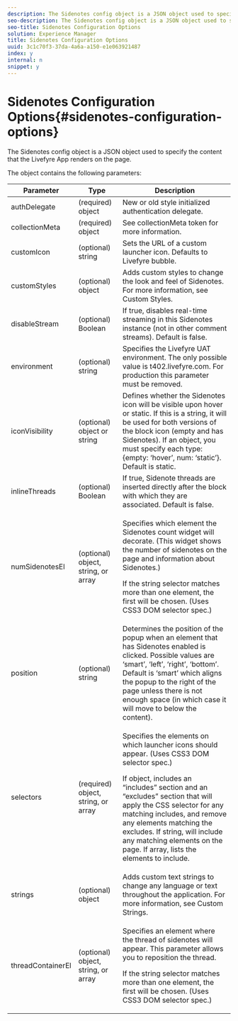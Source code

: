 ```yaml
---
description: The Sidenotes config object is a JSON object used to specify the content that the Livefyre App renders on the page.
seo-description: The Sidenotes config object is a JSON object used to specify the content that the Livefyre App renders on the page.
seo-title: Sidenotes Configuration Options
solution: Experience Manager
title: Sidenotes Configuration Options
uuid: 3c1c70f3-37da-4a6a-a150-e1e063921487
index: y
internal: n
snippet: y
---
```


# Sidenotes Configuration Options{#sidenotes-configuration-options}

The Sidenotes config object is a JSON object used to specify the content that the Livefyre App renders on the page.

The object contains the following parameters:

<table frame="all" rowsep="1" colsep="1" id="table_rfj_cmj_yy"> 
 <thead> 
  <tr> 
   <th class="entry"> Parameter</th> 
   <th class="entry"> Type</th> 
   <th class="entry"> Description</th> 
  </tr> 
 </thead>
 <tbody> 
  <tr> 
   <td> authDelegate</td> 
   <td> (required) object </td> 
   <td> New or old style initialized authentication delegate.</td> 
  </tr> 
  <tr> 
   <td> collectionMeta</td> 
   <td> (required) object</td> 
   <td> See collectionMeta token for more information.</td> 
  </tr> 
  <tr> 
   <td> customIcon</td> 
   <td> (optional) string </td> 
   <td> Sets the URL of a custom launcher icon. Defaults to Livefyre bubble.</td> 
  </tr> 
  <tr> 
   <td> customStyles</td> 
   <td> (optional) object </td> 
   <td> Adds custom styles to change the look and feel of Sidenotes. For more information, see Custom Styles.</td> 
  </tr> 
  <tr> 
   <td> disableStream</td> 
   <td> (optional) Boolean </td> 
   <td> If true, disables real-time streaming in this Sidenotes instance (not in other comment streams). Default is false.</td> 
  </tr> 
  <tr> 
   <td> environment</td> 
   <td> (optional) string </td> 
   <td> Specifies the Livefyre UAT environment. The only possible value is t402.livefyre.com. For production this parameter must be removed.</td> 
  </tr> 
  <tr> 
   <td> iconVisibility</td> 
   <td> (optional) object or string</td> 
   <td> Defines whether the Sidenotes icon will be visible upon hover or static. If this is a string, it will be used for both versions of the block icon (empty and has Sidenotes). If an object, you must specify each type: {empty: ‘hover’, num: ‘static’}. Default is static.</td> 
  </tr> 
  <tr> 
   <td> inlineThreads</td> 
   <td> (optional) Boolean</td> 
   <td> If true, Sidenote threads are inserted directly after the block with which they are associated. Default is false.</td> 
  </tr> 
  <tr> 
   <td> numSidenotesEl</td> 
   <td> (optional) object, string, or array </td> 
   <td> <p>Specifies which element the Sidenotes count widget will decorate. (This widget shows the number of sidenotes on the page and information about Sidenotes.)</p> <p>If the string selector matches more than one element, the first will be chosen. (Uses CSS3 DOM selector spec.)</p> </td> 
  </tr> 
  <tr> 
   <td> position</td> 
   <td> (optional) string</td> 
   <td> Determines the position of the popup when an element that has Sidenotes enabled is clicked. Possible values are ‘smart’, ‘left’, ‘right’, ‘bottom’. Default is ‘smart’ which aligns the popup to the right of the page unless there is not enough space (in which case it will move to below the content).</td> 
  </tr> 
  <tr> 
   <td> selectors</td> 
   <td> (required) object, string, or array </td> 
   <td> <p>Specifies the elements on which launcher icons should appear. (Uses CSS3 DOM selector spec.)</p> <p>If object, includes an “includes” section and an “excludes” section that will apply the CSS selector for any matching includes, and remove any elements matching the excludes. If string, will include any matching elements on the page. If array, lists the elements to include.</p> </td> 
  </tr> 
  <tr> 
   <td> strings</td> 
   <td> (optional) object</td> 
   <td> Adds custom text strings to change any language or text throughout the application. For more information, see Custom Strings.</td> 
  </tr> 
  <tr> 
   <td> threadContainerEl</td> 
   <td> (optional) object, string, or array</td> 
   <td> <p>Specifies an element where the thread of sidenotes will appear. This parameter allows you to reposition the thread.</p> <p>If the string selector matches more than one element, the first will be chosen. (Uses CSS3 DOM selector spec.)</p> </td> 
  </tr> 
 </tbody> 
</table>

